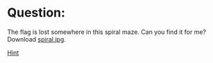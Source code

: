 # Question:
The flag is lost somewhere in this spiral maze. Can you find it for me?  
Download [spiral.jpg](https://github.com/Mayank-Parasramka/Klugde-Question-Mayank/blob/0bede97a6d9dc552a8ebf9789035348e86406aaa/spiral.jpg).

[Hint]()
